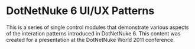 DotNetNuke 6 UI/UX Patterns
===========================

This is a series of single control modules that demonstrate various aspects of the interation patterns introduced in DotNetNuke 6.  This content was created for a presentation at the DotNetNuke World 2011 conference.
